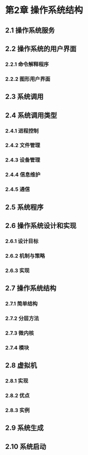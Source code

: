 



# 第2章 操作系统结构

## 2.1 操作系统服务







## 2.2 操作系统的用户界面

### 2.2.1 命令解释程序



### 2.2.2 图形用户界面



## 2.3 系统调用





## 2.4 系统调用类型

### 2.4.1 进程控制



### 2.4.2 文件管理



### 2.4.3 设备管理



### 2.4.4 信息维护



### 2.4.5 通信



## 2.5 系统程序



## 2.6 操作系统设计和实现

### 2.6.1 设计目标



### 2.6.2 机制与策略



### 2.6.3 实现



## 2.7 操作系统结构

### 2.7.1 简单结构



### 2.7.2 分层方法



### 2.7.3 微内核



### 2.7.4 模块



## 2.8 虚拟机

### 2.8.1 实现



### 2.8.2 优点



### 2.8.3 实例



## 2.9 系统生成



## 2.10 系统启动



